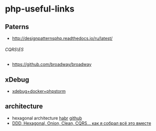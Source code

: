 # php-useful-links

## Paterns
- http://designpatternsphp.readthedocs.io/ru/latest/
 
###### CQRS\ES
 - https://github.com/broadway/broadway 

## xDebug
- [xdebug+docker+phpstorm](https://www.youtube.com/watch?v=diBNzwAqdn0)

## architecture

- hexagonal architecture [habr](https://habr.com/ru/post/267125/) [github](https://github.com/fideloper/hexagonal-php)
- [DDD, Hexagonal, Onion, Clean, CQRS… как я собрал всё это вместе](https://habr.com/ru/post/427739/)


